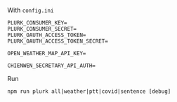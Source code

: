 With `config.ini`

```
PLURK_CONSUMER_KEY=
PLURK_CONSUMER_SECRET=
PLURK_OAUTH_ACCESS_TOKEN=
PLURK_OAUTH_ACCESS_TOKEN_SECRET=

OPEN_WEATHER_MAP_API_KEY=

CHIENWEN_SECRETARY_API_AUTH=
```

Run

```
npm run plurk all|weather|ptt|covid|sentence [debug]
```
